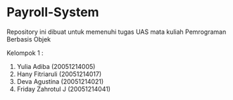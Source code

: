 # Payroll-System
Repository ini dibuat untuk memenuhi tugas UAS mata kuliah Pemrograman Berbasis Objek

Kelompok 1 :

1. Yulia Adiba (20051214005)
2. Hany Fitriaruli (20051214017)
3. Deva Agustina (20051214021)
4. Friday Zahrotul J (20051214041)
